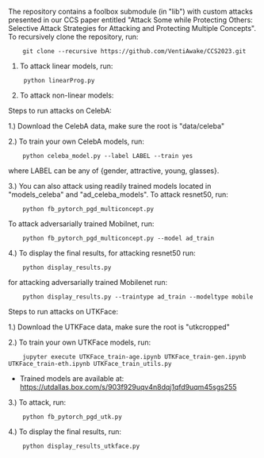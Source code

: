 The repository contains a foolbox submodule (in "lib") with custom attacks presented in our CCS paper entitled "Attack Some while Protecting Others: Selective Attack Strategies for Attacking and Protecting Multiple Concepts". To recursively clone the repository, run:

        git clone --recursive https://github.com/VentiAwake/CCS2023.git 

1. To attack linear models, run: 

        python linearProg.py

2. To attack non-linear models:

Steps to run attacks on CelebA:

1.) Download the CelebA data, make sure the root is "data/celeba"

2.) To train your own CelebA models, run: 

        python celeba_model.py --label LABEL --train yes 

   where LABEL can be any of {gender, attractive, young, glasses}.

3.) You can also attack using readily trained models located in "models_celeba" and "ad_celeba_models". To attack resnet50, run:  

        python fb_pytorch_pgd_multiconcept.py 

   To attack adversarially trained Mobilnet, run: 

        python fb_pytorch_pgd_multiconcept.py --model ad_train 

   
4.) To display the final results, for attacking resnet50 run:

        python display_results.py 

   for attacking adversarially trained Mobilenet run:  

        python display_results.py --traintype ad_train --modeltype mobile


Steps to run attacks on UTKFace:

1.) Download the UTKFace data, make sure the root is "utkcropped"


2.) To train your own UTKFace models, run: 

        jupyter execute UTKFace_train-age.ipynb UTKFace_train-gen.ipynb UTKFace_train-eth.ipynb UTKFace_train_utils.py

  * Trained models are available at: https://utdallas.box.com/s/903f929uqv4n8dqj1qfd9uqm45sgs255

3.) To attack, run:

        python fb_pytorch_pgd_utk.py  

4.) To display the final results, run:

        python display_results_utkface.py 

